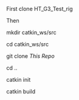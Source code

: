 First clone HT_G3_Test_rig

Then

mkdir catkin_ws/src

cd catkin_ws/src

git clone *This Repo*

cd ..

catkin init

catkin build
